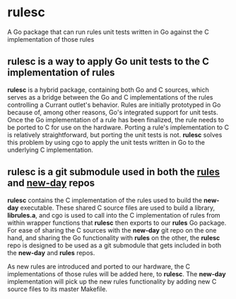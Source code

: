 # rulesc
A Go package that can run rules unit tests written in Go against the C implementation of those rules

## rulesc is a way to apply Go unit tests to the C implementation of rules
**rulesc** is a hybrid package, containing both Go and C sources, which
serves as a bridge between the Go and C implementations of the rules
controlling a Currant outlet's behavior. Rules are initially prototyped in
Go because of, among other reasons, Go's integrated support for unit
tests. Once the Go implementation of a rule has been finalized, the rule
needs to be ported to C for use on the hardware. Porting a rule's
implementation to C is relatively straightforward, but porting the unit
tests is not. **rulesc** solves this problem by using cgo to apply the unit
tests written in Go to the underlying C implementation.

## rulesc is a git submodule used in both the [rules](https://github.com/currantlabs/rules) and [new-day](https://github.com/currantlabs/new-day) repos
**rulesc** contains the C implementation of the rules used to build the
**new-day** executable. These shared C source files are used to build a
library, **librules.a**, and cgo is used to call into the C implementation
of rules from within wrapper functions that **rulesc** then exports to our
**rules** Go package. For ease of sharing the C sources with the
**new-day** git repo on the one hand, and sharing the Go functionality with
**rules** on the other, the **rulesc** repo is designed to be used as a git
submodule that gets included in both the **new-day** and **rules** repos.

As new rules are introduced and ported to our hardware, the C
implementations of those rules will be added here, to **rulesc**. The
**new-day** implementation will pick up the new rules functionality by
adding new C source files to its master Makefile.





